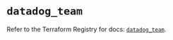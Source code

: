 # `datadog_team`

Refer to the Terraform Registry for docs: [`datadog_team`](https://registry.terraform.io/providers/datadog/datadog/3.36.0/docs/resources/team).
